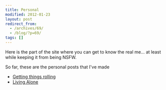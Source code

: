 ```yaml
---
title: Personal
modified: 2012-01-23
layout: post
redirect_from:
  - /archives/69/
  - /blog/?p=69/
tags: []
---
```



Here is the part of the site where you can get to know the real me... at least while keeping it from being NSFW.

So far, these are the personal posts that I've made

-   [Getting things rolling](https://blog.srvthe.net/archives/10 "Getting things rolling")
-   [Living Alone](https://blog.srvthe.net/archives/71 "Living alone")

